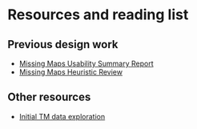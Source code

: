 # Resources and reading list

## Previous design work
- [Missing Maps Usability Summary Report](https://drive.google.com/file/d/1WOCzTwu41ErbvJVc6Le79-D439dL3ezd/view?usp=sharing)
- [Missing Maps Heuristic Review](https://drive.google.com/file/d/1OFlFHvGmPVl_rNYiw4O94tsN3BXP_6vY/view?usp=sharing)

## Other resources
- [Initial TM data exploration](https://paper.dropbox.com/doc/Kickstart-TM-DB-EDA--AWQy0_9hC01sCNInV17XuUu3Ag-iEn0puIfF3dKZBUIN2O9F)